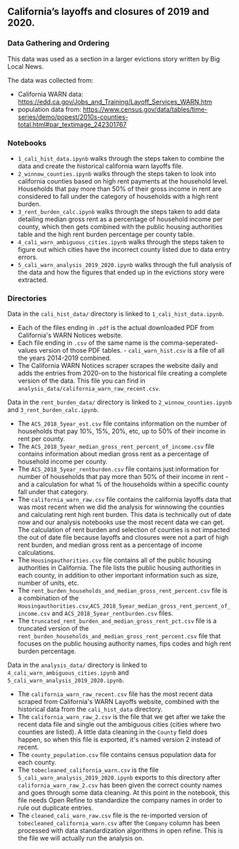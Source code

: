 ## California’s layoffs and closures of 2019 and 2020.

### Data Gathering and Ordering

This data was used as a section in a larger evictions story written by Big Local News. 

The data was collected from:
- California WARN data: https://edd.ca.gov/Jobs_and_Training/Layoff_Services_WARN.htm
- population data from: https://www.census.gov/data/tables/time-series/demo/popest/2010s-counties-total.html#par_textimage_242301767

### Notebooks

- `1_cali_hist_data.ipynb` walks through the steps taken to combine the data and create the historical california warn layoffs file.
- `2_winnow_counties.ipynb` walks through the steps taken to look into california counties based on high rent payments at the household level. Households that pay more than 50% of their gross income in rent are considered to fall under the category of households with a high rent burden. 
- `3_rent_burden_calc.ipynb` walks through the steps taken to add data detailing median gross rent as a percentage of household income per county, which then gets combined with the public housing authorities table and the high rent burden percentage per county table. 
- `4_cali_warn_ambiguous_cities.ipynb` walks through the steps taken to figure out which cities have the incorrect county listed due to data entry errors. 
- `5_cali_warn_analysis_2019_2020.ipynb` walks through the full analysis of the data and how the figures that ended up in the evictions story were extracted.

### Directories

Data in the `cali_hist_data/` directory is linked to `1_cali_hist_data.ipynb`. 
- Each of the files ending in `.pdf` is the actual downloaded PDF from California's WARN Notices website. 
- Each file ending in `.csv` of the same name is the comma-seperated-values version of those PDF tables. - `cali_warn_hist.csv` is a file of all the years 2014-2019 combined. 
- The California WARN Notices scraper scrapes the website daily and adds the entries from 2020-on to the historical file creating a complete version of the data. This file you can find in `analysis_data/california_warn_raw_recent.csv`.

Data in the `rent_burden_data/` directory is linked to `2_winnow_counties.ipynb` and `3_rent_burden_calc.ipynb`.

- The `ACS_2018_5year_est.csv` file contains information on the number of households that pay 10%, 15%, 20%, etc, up to 50% of their income in rent per county.
- The `ACS_2018_5year_median_gross_rent_percent_of_income.csv` file contains information about median gross rent as a percentage of household income per county.
- The `ACS_2018_5year_rentburden.csv` file contains just information for number of households that pay more than 50% of their income in rent - and a calculation for what % of the households within a specific county fall under that category.
- The `california_warn_raw.csv` file contains the california layoffs data that was most recent when we did the analysis for winnowing the counties and calculating rent high rent burden. This data is technically out of date now and our analysis notebooks use the most recent data we can get. The calculation of rent burden and selection of counties is not impacted the out of date file because layoffs and closures were not a part of high rent burden, and median gross rent as a percentage of income calculations.
- The `Housingauthorities.csv` file contains all of the public housing authorities in California. The file lists the public housing authorities in each county, in addition to other important information such as size, number of units, etc.
- The `rent_burden_households_and_median_gross_rent_percent.csv` file is a combination of the `Housingauthorities.csv`,`ACS_2018_5year_median_gross_rent_percent_of_income.csv` and `ACS_2018_5year_rentburden.csv` files.
- The `truncated_rent_burden_and_median_gross_rent_pct.csv` file is a truncated version of the `rent_burden_households_and_median_gross_rent_percent.csv` file that focuses on the public housing authority names, fips codes and high rent burden percentage. 

Data in the `analysis_data/` directory is linked to `4_cali_warn_ambiguous_cities.ipynb` and `5_cali_warn_analysis_2019_2020.ipynb`.

- The `california_warn_raw_recent.csv` file has the most recent data scraped from California's WARN Layoffs website, combined with the historical data from the `cali_hist_data` directory.
- The `california_warn_raw_2.csv` is the file that we get after we take the recent data file and single out the ambiguous cities (cities where two counties are listed). A little data cleaning in the `County` field does happen, so when this file is exported, it's named version 2 instead of recent.
- The `county_population.csv` file contains census population data for each county.
- The `tobecleaned_california_warn.csv` is the file `5_cali_warn_analysis_2019_2020.ipynb` exports to this directory after `california_warn_raw_2.csv` has been given the correct county names and goes through some data cleaning. At this point in the notebook, this file needs Open Refine to standardize the company names in order to rule out duplicate entries.
- The `cleaned_cali_warn_raw.csv` file is the re-imported version of `tobecleaned_california_warn.csv` after the `Company` column has been processed with data standardization algorithms in open refine. This is the file we will actually run the analysis on. 


